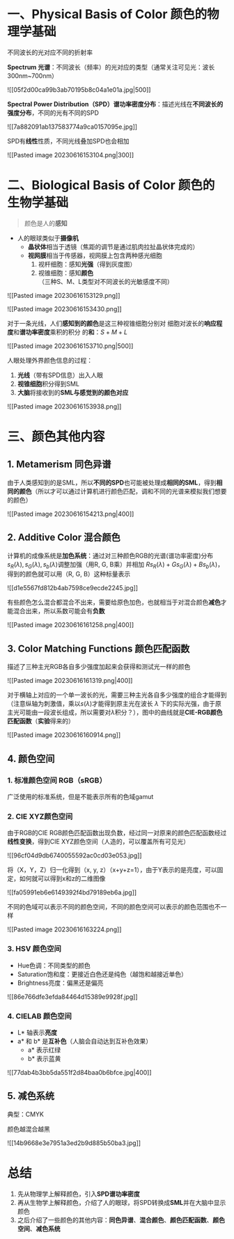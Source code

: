 # 一、Physical Basis of Color 颜色的物理学基础

不同波长的光对应不同的折射率

**Spectrum 光谱**：不同波长（频率）的光对应的类型（通常关注可见光：波长300nm~700nm）

![[05f2d00ca99b3ab70195b8c04a1e01a.jpg|500]]

**Spectral Power Distribution（SPD）谱功率密度分布**：描述光线在**不同波长的强度分布**，不同的光有不同的SPD

![[7a882091ab137583774a9ca0157095e.jpg]]

SPD有**线性**性质，不同光线叠加SPD也会相加

![[Pasted image 20230616153104.png|300]]

# 二、Biological Basis of Color 颜色的生物学基础

> 颜色是人的**感知**

* 人的眼球类似于**摄像机**
	* **晶状体**相当于透镜（焦距的调节是通过肌肉拉扯晶状体完成的）
	* **视网膜**相当于传感器，视网膜上包含两种感光细胞
		1. 视杆细胞：感知**光强**（得到灰度图）
		2. 视锥细胞：感知**颜色**（三种S、M、L类型对不同波长的光敏感度不同）

![[Pasted image 20230616153129.png]]

![[Pasted image 20230616153430.png]]

对于一条光线，人们**感知到的颜色**是这三种视锥细胞分别对 细胞对波长的**响应程度**和**谱功率密度**乘积的积分 的**和**：$S+M+L$

![[Pasted image 20230616153710.png|500]]

人眼处理外界颜色信息的过程：

1. **光线**（带有SPD信息）出入人眼
2. **视锥细胞**积分得到SML
3. **大脑**将接收到的**SML与感觉到的颜色对应**

![[Pasted image 20230616153938.png]]

# 三、颜色其他内容

## 1. Metamerism 同色异谱

由于人类感知到的是SML，所以**不同的SPD**也可能被处理成**相同的SML**，得到**相同的颜色**（所以才可以通过计算机进行颜色匹配，调和不同的光谱来模拟我们想要的颜色）

![[Pasted image 20230616154213.png|400]]

## 2. Additive Color 混合颜色

计算机的成像系统是**加色系统**：通过对三种颜色RGB的光谱(谱功率密度)分布$s_R(\lambda),s_G(\lambda),s_b(\lambda)$调整加强（用R, G, B乘）并相加 $R s_R(\lambda)+G s_G(\lambda)+B s_b(\lambda)$，得到的颜色就可以用（R, G, B）这种标量表示

![[d1e5567fd812b4ab7598ce9ecde2245.jpg]]

有些颜色怎么混合都混合不出来，需要给原色加色，也就相当于对混合颜色**减色**才能混合出来，所以系数可能会有**负数**

![[Pasted image 20230616161258.png|400]]

## 3. Color Matching Functions 颜色匹配函数

描述了三种主光RGB各自多少强度加起来会获得和测试光一样的颜色

![[Pasted image 20230616161319.png|400]]

对于横轴上对应的一个单一波长的光，需要三种主光各自多少强度的组合才能得到（注意纵轴为刺激值，乘以$s(\lambda)$才能得到原主光在波长 $\lambda$ 下的实际光强，由于原主光可能由一段波长组成，所以需要对$\lambda$积分？），图中的曲线就是**CIE-RGB颜色匹配函数**（**实验**得来的）

![[Pasted image 20230616160914.png]]

## 4. 颜色空间

### 1. 标准颜色空间 RGB（sRGB）

广泛使用的标准系统，但是不能表示所有的色域gamut

### 2. CIE XYZ颜色空间

由于RGB的CIE RGB颜色匹配函数出现负数，经过同一对原来的颜色匹配函数经过**线性变换**，得到CIE XYZ颜色空间（人造的，可以覆盖所有可见光）

![[96cf04d9db6740055592ac0cd03e053.jpg]]

将（X，Y，Z）归一化得到（x, y, z）（x+y+z=1），由于Y表示的是亮度，可以固定，如何就可以得到x和z的二维图像

![[fa05991eb6e6149392f4bd79189eb6a.jpg]]

不同的色域可以表示不同的颜色空间，不同的颜色空间可以表示的颜色范围也不一样

![[Pasted image 20230616163224.png]]

### 3. HSV 颜色空间

* Hue色调：不同类型的颜色
* Saturation饱和度：更接近白色还是纯色（越饱和越接近单色）
* Brightness亮度：偏黑还是偏亮

![[86e766dfe3efda84464d15389e9928f.jpg]]

### 4. CIELAB 颜色空间

* L* 轴表示**亮度**
* a* 和 b* 是**互补色**（人脑会自动达到互补色效果）
	* a* 表示红绿
	* b* 表示蓝黄

![[77dab4b3bb5da551f2d84baa0b6bfce.jpg|400]]

## 5. 减色系统

典型：CMYK

颜色越混合越黑

![[14b9668e3e7951a3ed2b9d885b50ba3.jpg]]

# 总结

1. 先从物理学上解释颜色，引入**SPD谱功率密度**
2. 再从生物学上解释颜色，介绍了人的眼球，将SPD转换成**SML**并在大脑中显示颜色
3. 之后介绍了一些颜色的其他内容：**同色异谱**、**混合颜色**、**颜色匹配函数**、**颜色空间**、**减色系统**